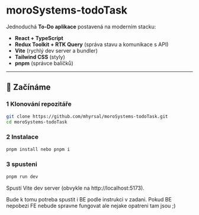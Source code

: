 # moroSystems-todoTask

Jednoduchá **To-Do aplikace** postavená na moderním stacku:

- **React + TypeScript**
- **Redux Toolkit + RTK Query** (správa stavu a komunikace s API)
- **Vite** (rychlý dev server a bundler)
- **Tailwind CSS** (styly)
- **pnpm** (správce balíčků)

---

## 🚀 Začínáme

### 1 Klonování repozitáře

```bash
git clone https://github.com/mhyrsal/moroSystems-todoTask.git
cd moroSystems-todoTask
```

### 2 Instalace

```bash
pnpm install nebo pnpm i
```

### 3 spusteni

```bash
pnpm run dev
```

Spustí Vite dev server (obvykle na http://localhost:5173).

Bude k tomu potreba spustit i BE podle instrukci v zadani.
Pokud BE nepobezi FE nebude spravne fungovat ale nejake opatreni tam jsou ;)
